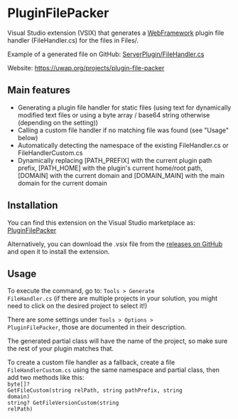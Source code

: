 # PluginFilePacker
Visual Studio extension (VSIX) that generates a [WebFramework](https://uwap.org/projects/webframework) plugin file handler (FileHandler.cs) for the files in Files/.

Example of a generated file on GitHub: [ServerPlugin/FileHandler.cs](https://github.com/pmpwsk/ServerPlugin/blob/master/FileHandler.cs)

Website: https://uwap.org/projects/plugin-file-packer

## Main features
- Generating a plugin file handler for static files (using text for dynamically modified text files or using a byte array / base64 string otherwise (depending on the setting))
- Calling a custom file handler if no matching file was found (see "Usage" below)
- Automatically detecting the namespace of the existing FileHandler.cs or FileHandlerCustom.cs
- Dynamically replacing [PATH_PREFIX] with the current plugin path prefix, [PATH_HOME] with the plugin's current home/root path, [DOMAIN] with the current domain and [DOMAIN_MAIN] with the main domain for the current domain

## Installation
You can find this extension on the Visual Studio marketplace as: [PluginFilePacker](https://marketplace.visualstudio.com/items?itemName=uwap-org.uwap-PluginFilePacker)

Alternatively, you can download the .vsix file from the [releases on GitHub](https://github.com/pmpwsk/PluginFilePacker/releases) and open it to install the extension.

## Usage
To execute the command, go to: <code>Tools > Generate FileHandler.cs</code> (if there are multiple projects in your solution, you might need to click on the desired project to select it!)

There are some settings under <code>Tools > Options > PluginFilePacker</code>, those are documented in their description.

The generated partial class will have the name of the project, so make sure the rest of your plugin matches that.

To create a custom file handler as a fallback, create a file <code>FileHandlerCustom.cs</code> using the same namespace and partial class, then add two methods like this:<br/><code>byte[]? GetFileCustom(string relPath, string pathPrefix, string domain)</code><br/><code>string? GetFileVersionCustom(string relPath)</code>
